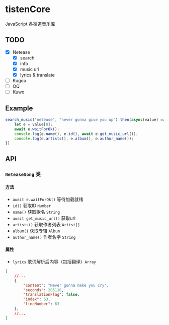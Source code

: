 # tistenCore
JavaScript 各渠道音乐库

## TODO
- [X] Netease
    - [X] search
    - [X] info
    - [X] music url
    - [X] lyrics & translate
- [ ] Kugou
- [ ] QQ
- [ ] Kuwo

## Example

```javascript
search_music("netease", "never gonna give you up").then(async(value) => {
    let e = value[0];
    await e.waitForOk();
    console.log(e.name(), e.id(), await e.get_music_url());
    console.log(e.artists(), e.album(), e.author_name());
})
```
## API
### `NeteaseSong` 类
#### 方法
- `await e.waitForOk()` 等待加载就绪
- `id()` 获取ID `Number`
- `name()` 获取歌名 `String`
- `await get_music_url()` 获取url
- `artists()` 获取作者列表 `Artist[]`
- `album()` 获取专辑 `Album`
- `author_name()` 作者名字 `String`
#### 属性
- `lyrics` 歌词解析后内容（包括翻译）`Array`
```json
[
    //...
    {
        "content": "Never gonna make you cry",
        "seconds": 205110,
        "translationFlag": false,
        "index": 63,
        "lineNumber": 63
    },
    //...
]
```
